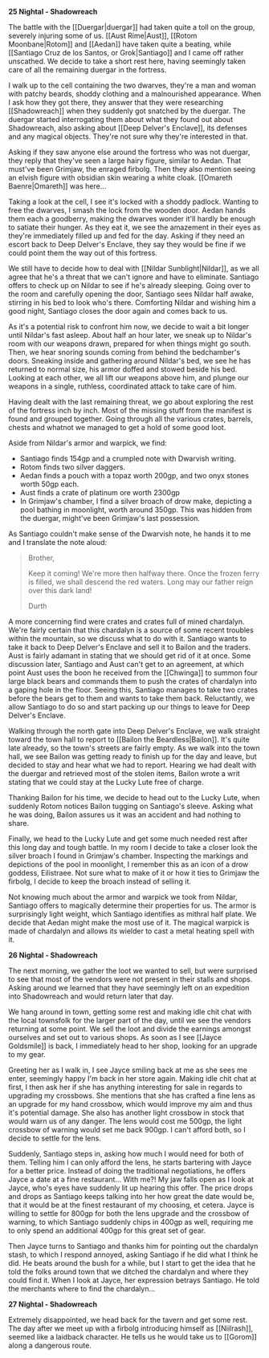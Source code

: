 **25 Nightal - Shadowreach**

The battle with the [[Duergar|duergar]] had taken quite a toll on the group, severely injuring some of us. [[Aust Rime|Aust]], [[Rotom Moonbane|Rotom]] and [[Aedan]] have taken quite a beating, while [[Santiago Cruz de los Santos, or Grok|Santiago]] and I came off rather unscathed. We decide to take a short rest here, having seemingly taken care of all the remaining duergar in the fortress.

I walk up to the cell containing the two dwarves, they're a man and woman with patchy beards, shoddy clothing and a malnourished appearance. When I ask how they got there, they answer that they were researching [[Shadowreach]] when they suddenly got snatched by the duergar. The duergar started interrogating them about what they found out about Shadowreach, also asking about [[Deep Delver's Enclave]], its defenses and any magical objects. They're not sure why they're interested in that. 

Asking if they saw anyone else around the fortress who was not duergar, they reply that they've seen a large hairy figure, similar to Aedan. That must've been Grimjaw, the enraged firbolg. Then they also mention seeing an elvish figure with obsidian skin wearing a white cloak. [[Omareth Baenre|Omareth]] was here...

Taking a look at the cell, I see it's locked with a shoddy padlock. Wanting to free the dwarves, I smash the lock from the wooden door. Aedan hands them each a goodberry, making the dwarves wonder it'll hardly be enough to satiate their hunger. As they eat it, we see the amazement in their eyes as they're immediately filled up and fed for the day. Asking if they need an escort back to Deep Delver's Enclave, they say they would be fine if we could point them the way out of this fortress.

We still have to decide how to deal with [[Nildar Sunblight|Nildar]], as we all agree that he's a threat that we can't ignore and have to eliminate. Santiago offers to check up on Nildar to see if he's already sleeping. Going over to the room and carefully opening the door, Santiago sees Nildar half awake, stirring in his bed to look who's there. Comforting Nildar and wishing him a good night, Santiago closes the door again and comes back to us.

As it's a potential risk to confront him now, we decide to wait a bit longer until Nildar's fast asleep. About half an hour later, we sneak up to Nildar's room with our weapons drawn, prepared for when things might go south. Then, we hear snoring sounds coming from behind the bedchamber's doors. Sneaking inside and gathering around Nildar's bed, we see he has returned to normal size, his armor doffed and stowed beside his bed. Looking at each other, we all lift our weapons above him, and plunge our weapons in a single, ruthless, coordinated attack to take care of him.

Having dealt with the last remaining threat, we go about exploring the rest of the fortress inch by inch. Most of the missing stuff from the manifest is found and grouped together. Going through all the various crates, barrels, chests and whatnot we managed to get a hold of some good loot.

Aside from Nildar's armor and warpick, we find:

- Santiago finds 154gp and a crumpled note with Dwarvish writing.
- Rotom finds two silver daggers.
- Aedan finds a pouch with a topaz worth 200gp, and two onyx stones worth 50gp each.
- Aust finds a crate of platinum ore worth 2300gp
- In Grimjaw's chamber, I find a silver broach of drow make, depicting a pool bathing in moonlight, worth around 350gp. This was hidden from the duergar, might've been Grimjaw's last possession.

As Santiago couldn't make sense of the Dwarvish note, he hands it to me and I translate the note aloud:

> Brother, 
> 
> Keep it coming! We're more then halfway there. Once the frozen ferry is filled, we shall descend the red waters. Long may our father reign over this dark land!
> 
> Durth

A more concerning find were crates and crates full of mined chardalyn. We're fairly certain that this chardalyn is a source of some recent troubles within the mountain, so we discuss what to do with it. Santiago wants to take it back to Deep Delver's Enclave and sell it to Bailon and the traders. Aust is fairly adamant in stating that we should get rid of it at once. Some discussion later, Santiago and Aust can't get to an agreement, at which point Aust uses the boon he received from the [[Chwinga]] to summon four large black bears and commands them to push the crates of chardalyn into a gaping hole in the floor. Seeing this, Santiago manages to take two crates before the bears get to them and wants to take them back. Reluctantly, we allow Santiago to do so and start packing up our things to leave for Deep Delver's Enclave.

Walking through the north gate into Deep Delver's Enclave, we walk straight toward the town hall to report to [[Bailon the Beardless|Bailon]]. It's quite late already, so the town's streets are fairly empty. As we walk into the town hall, we see Bailon was getting ready to finish up for the day and leave, but decided to stay and hear what we had to report. Hearing we had dealt with the duergar and retrieved most of the stolen items, Bailon wrote a writ stating that we could stay at the Lucky Lute free of charge.

Thanking Bailon for his time, we decide to head out to the Lucky Lute, when suddenly Rotom notices Bailon tugging on Santiago's sleeve. Asking what he was doing, Bailon assures us it was an accident and had nothing to share.

Finally, we head to the Lucky Lute and get some much needed rest after this long day and tough battle. In my room I decide to take a closer look the silver broach I found in Grimjaw's chamber. Inspecting the markings and depictions of the pool in moonlight, I remember this as an icon of a drow goddess, Eilistraee. Not sure what to make of it or how it ties to Grimjaw the firbolg, I decide to keep the broach instead of selling it.

Not knowing much about the armor and warpick we took from Nildar, Santiago offers to magically determine their properties for us. The armor is surprisingly light weight, which Santiago identifies as mithral half plate. We decide that Aedan might make the most use of it. The magical warpick is made of chardalyn and allows its wielder to cast a metal heating spell with it.

**26 Nightal - Shadowreach**

The next morning, we gather the loot we wanted to sell, but were surprised to see that most of the vendors were not present in their stalls and shops. Asking around we learned that they have seemingly left on an expedition into Shadowreach and would return later that day.

We hang around in town, getting some rest and making idle chit chat with the local townsfolk for the larger part of the day, until we see the vendors returning at some point. We sell the loot and divide the earnings amongst ourselves and set out to various shops. As soon as I see [[Jayce Goldsmile]] is back, I immediately head to her shop, looking for an upgrade to my gear.

Greeting her as I walk in, I see Jayce smiling back at me as she sees me enter, seemingly happy I'm back in her store again. Making idle chit chat at first, I then ask her if she has anything interesting for sale in regards to upgrading my crossbows. She mentions that she has crafted a fine lens as an upgrade for my hand crossbow, which would improve my aim and thus it's potential damage. She also has another light crossbow in stock that would warn us of any danger. The lens would cost me 500gp, the light crossbow of warning would set me back 900gp. I can't afford both, so I decide to settle for the lens. 

Suddenly, Santiago steps in, asking how much I would need for both of them. Telling him I can only afford the lens, he starts bartering with Jayce for a better price. Instead of doing the traditional negotiations, he offers Jayce a date at a fine restaurant... With me?! My jaw falls open as I look at Jayce, who's eyes have suddenly lit up hearing this offer. The price drops and drops as Santiago keeps talking into her how great the date would be, that it would be at the finest restaurant of my choosing, et cetera. Jayce is willing to settle for 800gp for both the lens upgrade and the crossbow of warning, to which Santiago suddenly chips in 400gp as well, requiring me to only spend an additional 400gp for this great set of gear.

Then Jayce turns to Santiago and thanks him for pointing out the chardalyn stash, to which I respond annoyed, asking Santiago if he did what I think he did. He beats around the bush for a while, but I start to get the idea that he told the folks around town that we ditched the chardalyn and where they could find it. When I look at Jayce, her expression betrays Santiago. He told the merchants where to find the chardalyn...

**27 Nightal - Shadowreach**

Extremely disappointed, we head back for the tavern and get some rest. The day after we meet up with a firbolg introducing himself as [[Niilrash]], seemed like a laidback character. He tells us he would take us to [[Gorom]] along a dangerous route.